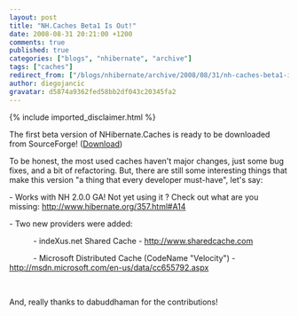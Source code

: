 ```yaml
---
layout: post
title: "NH.Caches Beta1 Is Out!"
date: 2008-08-31 20:21:00 +1200
comments: true
published: true
categories: ["blogs", "nhibernate", "archive"]
tags: ["caches"]
redirect_from: ["/blogs/nhibernate/archive/2008/08/31/nh-caches-beta1-is-out.aspx/", "/blogs/nhibernate/archive/2008/08/31/nh-caches-beta1-is-out.html"]
author: diegojancic
gravatar: d5874a9362fed58bb2df043c20345fa2
---
```

{% include imported_disclaimer.html %}

<p>The&nbsp;first beta&nbsp;version of NHibernate.Caches is ready to be downloaded from SourceForge! (<a target="_blank" href="/media/p/6.aspx" title="Download">Download</a>)</p>
<p>To be honest, the most used caches haven't major changes, just some&nbsp;bug fixes, and a bit of refactoring. But, there are still some interesting things that make this&nbsp;version "a thing that every developer&nbsp;must-have", let's say:</p>
<p>- Works with NH 2.0.0 GA! Not yet using it ? Check out what are you missing: <a href="http://www.hibernate.org/357.html#A14">http://www.hibernate.org/357.html#A14</a></p>
<p>- Two new providers were added:</p>
<p>&nbsp;&nbsp;&nbsp;&nbsp;&nbsp;&nbsp;&nbsp;&nbsp;&nbsp;&nbsp; - indeXus.net Shared Cache - <a href="http://www.sharedcache.com">http://www.sharedcache.com</a></p>
<p>&nbsp;&nbsp;&nbsp;&nbsp;&nbsp;&nbsp;&nbsp;&nbsp;&nbsp;&nbsp; - Microsoft Distributed Cache (CodeName "Velocity") - <a href="http://msdn.microsoft.com/en-us/data/cc655792.aspx">http://msdn.microsoft.com/en-us/data/cc655792.aspx</a></p>
<p>&nbsp;</p>
<p>And, really thanks to dabuddhaman for the contributions!</p>
